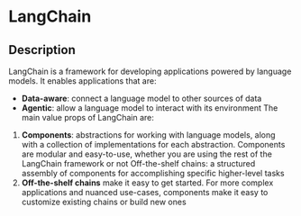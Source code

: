 # LangChain

## Description

LangChain is a framework for developing applications powered by language models. It enables applications that are:

* **Data-aware**: connect a language model to other sources of data
* **Agentic**: allow a language model to interact with its environment 
The main value props of LangChain are:

1. **Components**: abstractions for working with language models, along with a collection of implementations for each abstraction. Components are modular and easy-to-use, whether you are using the rest of the LangChain framework or not
Off-the-shelf chains: a structured assembly of components for accomplishing specific higher-level tasks
2. **Off-the-shelf chains** make it easy to get started. For more complex applications and nuanced use-cases, components make it easy to customize existing chains or build new ones